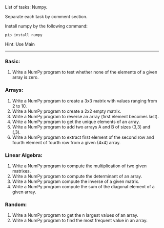 List of tasks: Numpy.

Separate each task by comment section.

Install numpy by the following command:

`pip install numpy`

Hint: Use Main

----------------------------------------------------------------
### Basic:

1. Write a NumPy program to test whether none of the elements of a given array is zero.

### Arrays:

1. Write a NumPy program to create a 3x3 matrix with values ranging from 2 to 10.
2. Write a NumPy program to create a 2x2 empty matrix.
3. Write a NumPy program to reverse an array (first element becomes last).
4. Write a NumPy program to get the unique elements of an array.
5. Write a NumPy program to add two arrays A and B of sizes (3,3) and (,3).
6. Write a NumPy program to extract first element of the second row and fourth element of fourth row from a given (4x4) array.

### Linear Algebra:

1. Write a NumPy program to compute the multiplication of two given matrixes.
2. Write a NumPy program to compute the determinant of an array. 
3. Write a NumPy program compute the inverse of a given matrix.
4. Write a NumPy program compute the sum of the diagonal element of a given array.

### Random:

1. Write a NumPy program to get the n largest values of an array.
2. Write a NumPy program to find the most frequent value in an array. 


